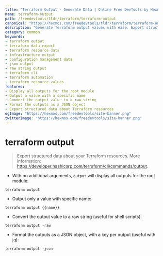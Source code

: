 ```yaml
---
title: "Terraform Output - Generate Data | Online Free DevTools by Hexmos"
name: terraform-output
path: /freedevtools/tldr/terraform/terraform-output
canonical: "https://hexmos.com/freedevtools/tldr/terraform/terraform-output/"
description: "Generate Terraform output values with ease. Export structured data about your Terraform resources. Access values in JSON format and more. Free online tool, no registration required."
category: common
keywords:
- terraform output
- terraform data export
- terraform resource data
- infrastructure output
- configuration management data
- json output
- raw string output
- terraform cli
- terraform automation
- terraform resource values
features:
- Display all outputs for the root module
- Output a value with a specific name
- Convert the output value to a raw string
- Format the outputs as a JSON object
- Export structured data about Terraform resources
ogImage: "https://hexmos.com/freedevtools/site-banner.png"
twitterImage: "https://hexmos.com/freedevtools/site-banner.png"
---
```


# terraform output

> Export structured data about your Terraform resources.
> More information: <https://developer.hashicorp.com/terraform/cli/commands/output>.

- With no additional arguments, `output` will display all outputs for the root module:

`terraform output`

- Output only a value with specific name:

`terraform output {{name}}`

- Convert the output value to a raw string (useful for shell scripts):

`terraform output -raw`

- Format the outputs as a JSON object, with a key per output (useful with jq):

`terraform output -json`
